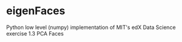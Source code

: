 # eigenFaces
Python low level (numpy) implementation of MIT's edX Data Science exercise 1.3 PCA Faces
